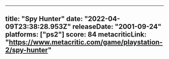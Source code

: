 
---
title: "Spy Hunter"
date: "2022-04-09T23:38:28.953Z"
releaseDate: "2001-09-24"
platforms: ["ps2"]
score: 84
metacriticLink: "https://www.metacritic.com/game/playstation-2/spy-hunter"
---
